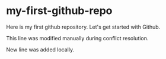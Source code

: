 # my-first-github-repo
Here is my first github repository. Let's get started with Github.

This line was modified manually during conflict resolution.

New line was added locally.